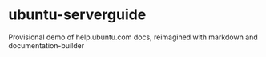 # ubuntu-serverguide
Provisional demo of help.ubuntu.com docs, reimagined with markdown and documentation-builder
